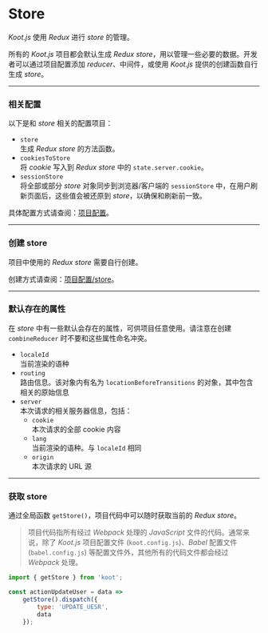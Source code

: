 # Store

_Koot.js_ 使用 _Redux_ 进行 _store_ 的管理。

所有的 _Koot.js_ 项目都会默认生成 _Redux store_，用以管理一些必要的数据。开发者可以通过项目配置添加 _reducer_、中间件，或使用 _Koot.js_ 提供的创建函数自行生成 _store_。

---

### 相关配置

以下是和 _store_ 相关的配置项目：

-   `store`
    <br>生成 _Redux store_ 的方法函数。
-   `cookiesToStore`
    <br>将 _cookie_ 写入到 _Redux store_ 中的 `state.server.cookie`。
-   `sessionStore`
    <br>将全部或部分 _store_ 对象同步到浏览器/客户端的 `sessionStore` 中，在用户刷新页面后，这些值会被还原到 _store_，以确保和刷新前一致。

具体配置方式请查阅：[项目配置](/config?id=store)。

---

### 创建 store

项目中使用的 _Redux store_ 需要自行创建。

创建方式请查阅：[项目配置/store](/config?id=store)。

---

### 默认存在的属性

在 _store_ 中有一些默认会存在的属性，可供项目任意使用。请注意在创建 `combineReducer` 时不要和这些属性命名冲突。

-   `localeId`
    <br>当前渲染的语种
-   `routing`
    <br>路由信息。该对象内有名为 `locationBeforeTransitions` 的对象，其中包含相关的原始信息
-   `server`
    <br>本次请求的相关服务器信息，包括：
    -   `cookie`
        <br>本次请求的全部 cookie 内容
    -   `lang`
        <br>当前渲染的语种。与 `localeId` 相同
    -   `origin`
        <br>本次请求的 URL 源

---

### 获取 store

通过全局函数 `getStore()`，项目代码中可以随时获取当前的 _Redux store_。

> 项目代码指所有经过 _Webpack_ 处理的 _JavaScript_ 文件的代码。通常来说，除了 _Koot.js_ 项目配置文件 (`koot.config.js`)、_Babel_ 配置文件 (`babel.config.js`) 等配置文件外，其他所有的代码文件都会经过 _Webpack_ 处理。

```javascript
import { getStore } from 'koot';

const actionUpdateUser = data =>
    getStore().dispatch({
        type: 'UPDATE_UESR',
        data
    });
```
